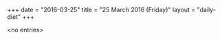 +++
date = "2016-03-25"
title = "25 March 2016 (Friday)"
layout = "daily-diet"
+++

<p>&lt;no entries&gt;</p>